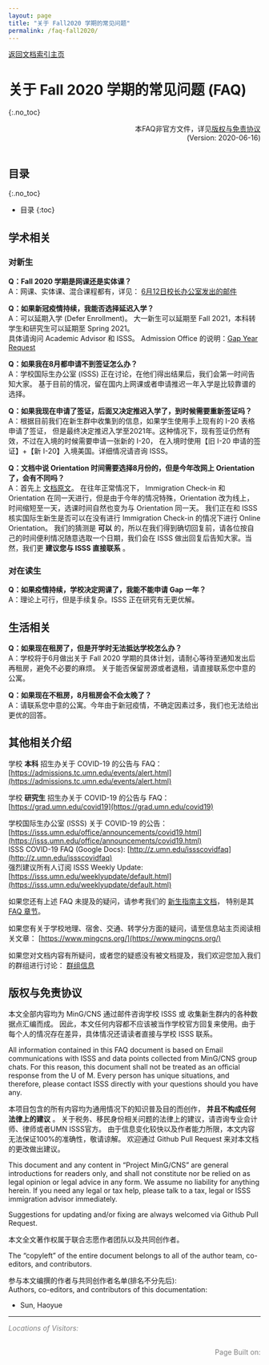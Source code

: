 ```yaml
---
layout: page
title: "关于 Fall2020 学期的常见问题"
permalink: /faq-fall2020/
---
```


<div>
<a href="http://www.mingcns.org">返回文档索引主页</a>
</div>

# 关于 Fall 2020 学期的常见问题 (FAQ)
{:.no_toc}

<div align="right">
本FAQ非官方文件，详见<a href="#版权与免责协议">版权与免责协议</a><br>
(Version: 2020-06-16)
</div><br>

## 目录
{:.no_toc}

* 目录
{:toc}



## 学术相关

### 对新生

**Q：Fall 2020 学期是网课还是实体课？**  
A：网课、实体课、混合课程都有，详见：
[6月12日校长办公室发出的邮件](http://view.ecommunications2.umn.edu/?qs=ac43d5a60f5442d6164b30ed2aa717776d93846f657c26c3c1c117d997f640198a4417e1b48cea160db386d0f00168cdb2f2d248d5db7814c4f6ad8b02643079f8e0d693a58812ed8aa388c3ebae95aa)

**Q：如果新冠疫情持续，我能否选择延迟入学？**  
A：可以延期入学 (Defer Enrollment)。
大一新生可以延期至 Fall 2021，本科转学生和研究生可以延期至 Spring 2021。  
具体请询问 Academic Advisor 和 ISSS。
Admission Office 的说明：[Gap Year Request](https://admissions.tc.umn.edu/apply/gap_year.html)

**Q：如果我在8月都申请不到签证怎么办？**  
A：学校国际生办公室 (ISSS) 正在讨论，在他们得出结果后，我们会第一时间告知大家。
基于目前的情况，留在国内上网课或者申请推迟一年入学是比较靠谱的选择。

**Q：如果我现在申请了签证，后面又决定推迟入学了，到时候需要重新签证吗？**  
A：根据目前我们在新生群中收集到的信息，如果学生使用手上现有的 I-20 表格申请了签证，
但是最终决定推迟入学至2021年。这种情况下，现有签证仍然有效，不过在入境的时候需要申请一张新的 I-20，
在入境时使用【旧 I-20 申请的签证】+【新 I-20】入境美国。详细情况请咨询 ISSS。

**Q：文档中说 Orientation 时间需要选择8月份的，但是今年改网上 Orientation 了，会有不同吗？**  
A：首先上 [文档原文](https://www.mingcns.org/guidebook/#checklist)。 在往年正常情况下，
Immigration Check-in 和 Orientation 在同一天进行，但是由于今年的情况特殊，Orientation 改为线上，
时间缩短至一天，选课时间自然也变为与 Orientation 同一天。
我们正在和 ISSS 核实国际生新生是否可以在没有进行 Immigration Check-in 的情况下进行 Online Orientation。
我们的猜测是 **可以** 的，所以在我们得到确切回复前，请各位按自己的时间便利情况随意选取一个日期，我们会在 ISSS
做出回复后告知大家。当然，我们更 **建议您与 ISSS 直接联系** 。

### 对在读生

**Q：如果疫情持续，学校决定网课了，我能不能申请 Gap 一年？**  
A：理论上可行，但是手续复杂。ISSS 正在研究有无更优解。


## 生活相关

**Q：如果现在租房了，但是开学时无法抵达学校怎么办？**  
A：学校将于6月做出关于 Fall 2020 学期的具体计划，请耐心等待至通知发出后再租房，避免不必要的麻烦。
关于能否保留房源或者退租，请直接联系您中意的公寓。

**Q：如果现在不租房，8月租房会不会太晚了？**  
A：请联系您中意的公寓。今年由于新冠疫情，不确定因素过多，我们也无法给出更优的回答。


## 其他相关介绍
学校 **本科** 招生办关于 COVID-19 的公告与 FAQ：[https://admissions.tc.umn.edu/events/alert.html](https://admissions.tc.umn.edu/events/alert.html)  

学校 **研究生** 招生办关于 COVID-19 的公告与 FAQ：[https://grad.umn.edu/covid19](https://grad.umn.edu/covid19)

学校国际生办公室 (ISSS) 关于 COVID-19 的公告：[https://isss.umn.edu/office/announcements/covid19.html](https://isss.umn.edu/office/announcements/covid19.html)  
ISSS COVID-19 FAQ (Google Docs): [http://z.umn.edu/issscovidfaq](http://z.umn.edu/issscovidfaq)  
强烈建议所有人订阅 ISSS Weekly Update: [https://isss.umn.edu/weeklyupdate/default.html](https://isss.umn.edu/weeklyupdate/default.html)

如果您还有上述 FAQ 未提及的疑问，请参考我们的 [新生指南主文档](https://www.mingcns.org/guidebook/)，
特别是其 [FAQ 章节](https://www.mingcns.org/guidebook/#%E5%B8%B8%E8%A7%81%E9%97%AE%E9%A2%98faq)。

如果您有关于学校地理、宿舍、交通、转学分方面的疑问，请至信息站主页阅读相关文章：
[https://www.mingcns.org/](https://www.mingcns.org/)

如果您对文档内容有所疑问，或者您的疑惑没有被文档提及，我们欢迎您加入我们的群组进行讨论：
[群组信息](https://www.mingcns.org/guidebook/#%E6%98%8E%E5%A4%A7%E6%96%B0%E7%94%9F%E4%BA%A4%E6%B5%81%E4%BA%92%E5%8A%A9%E7%BE%A4-mingcns)

## 版权与免责协议
本文全部内容均为 MinG/CNS 通过邮件咨询学校 ISSS 或 收集新生群内的各种数据点汇编而成。
因此，本文任何内容都不应该被当作学校官方回复来使用。由于每个人的情况存在差异，具体情况还请读者直接与学校 ISSS 联系。

All information contained in this FAQ document is based on Email communications with ISSS
and data points collected from MinG/CNS group chats. For this reason, this document shall
not be treated as an official response from the U of M. Every person has unique situations,
and therefore, please contact ISSS directly with your questions should you have any.

本项目包含的所有内容均为通用情况下的知识普及目的而创作， **并且不构成任何法律上的建议** 。
关于税务、移民身份相关问题的法律上的建议，请咨询专业会计师、律师或者UMN ISSS官方。
由于信息变化较快以及作者能力所限，本文内容无法保证100%的准确性，敬请谅解。
欢迎通过 Github Pull Request 来对本文档的更改做出建议。

This document and any content in “Project MinG/CNS” are general introductions for readers only,
and shall not constitute nor be relied on as legal opinion or legal advice in any form.
We assume no liability for anything herein.
If you need any legal or tax help, please talk to a tax, legal or ISSS immigration advisor immediately.

Suggestions for updating and/or fixing are always welcomed via Github Pull Request.

本文全文著作权属于联合志愿作者团队以及共同创作者。

The “copyleft” of the entire document belongs to all of the author team, co-editors, and contributors.  

参与本文编撰的作者与共同创作者名单(排名不分先后):  
Authors, co-editors, and contributors of this documentation:

* Sun, Haoyue

---
_<font color="grey">Locations of Visitors: </font>_
<div style="width: 50%; ">
<script type='text/javascript' id='clustrmaps' src='//cdn.clustrmaps.com/map_v2.js?cl=ffffff&w=a&t=tt&d=6dgA5xsRget7ciqINHnS-LTZ2Bt67OdMGfiecR3Qa-8&cmo=ff7a00&cmn=ff0000&ct=ffffff&co=2d78ad'></script>
</div><br>

<div align="right" style="color: grey">
Page Built on:
<i><script type="text/javascript"> document.write(document.lastModified); </script></i>
</div>
